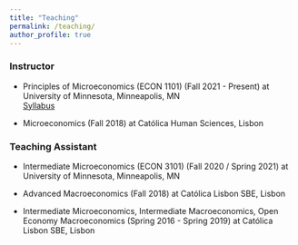 ```yaml
---
title: "Teaching"
permalink: /teaching/
author_profile: true
---
```


### Instructor

- Principles of Microeconomics (ECON 1101) (Fall 2021 - Present) at University of Minnesota, Minneapolis, MN \
  [Syllabus](/assets/teaching/syllabi/Syllabus_Fall2023.pdf)
  
- Microeconomics (Fall 2018) at Católica Human Sciences, Lisbon


### Teaching Assistant

- Intermediate Microeconomics (ECON 3101) (Fall 2020 / Spring 2021) at University of Minnesota, Minneapolis, MN

- Advanced Macroeconomics (Fall 2018) at Católica Lisbon SBE, Lisbon

- Intermediate Microeconomics, Intermediate Macroeconomics, Open Economy Macroeconomics (Spring 2016 - Spring 2019) at Católica Lisbon SBE, Lisbon
